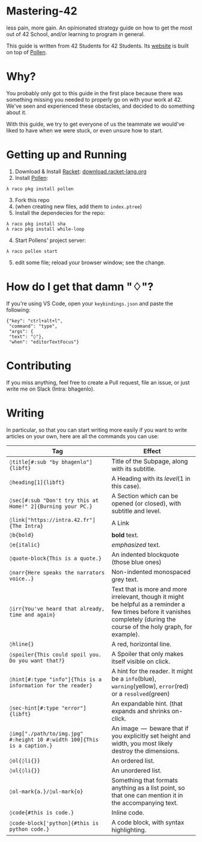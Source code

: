 # Mastering-42
less pain, more gain. An opinionated strategy guide on how to get the most out of 42 School, and/or learning to program in general.

This guide is written from 42 Students for 42 Students. 
Its [website](https://haglobah.github.io/Mastering-42) is built on top of [Pollen](https://pollenpub.com). 

# Why?
You probably only got to this guide in the first place because there was something missing you needed to properly go on with your work at 42. 
We've seen and experienced these obstacles, and decided to do something about it. 

With this guide, we try to get everyone of us the teammate we would've liked to have when we were stuck, or even unsure how to start. 

# Getting up and Running

1. Download & Install [Racket](https://racket-lang.org): [download.racket-lang.org](https://download.racket-lang.org)
2. Install [Pollen](https://pollenpub.com):
```
λ raco pkg install pollen
```
3. Fork this repo
4. (when creating new files, add them to ```index.ptree```)
4. Install the dependecies for the repo:
```
λ raco pkg install sha
λ raco pkg install while-loop
```
4. Start Pollens' project server:
```
λ raco pollen start
```
5. edit some file; reload your browser window; see the change.

# How do I get that damn "♢"?
If you're using VS Code, open your ```keybindings.json``` and paste the following:
```
{"key": "ctrl+alt+l",
 "command": "type",
 "args": {
 "text": "◊"},
 "when": "editorTextFocus"}
 ```

# Contributing

If you miss anything, feel free to create a Pull request, file an issue, or just write me on Slack (Intra: bhagenlo). 

# Writing

In particular, so that you can start writing more easily if you want to write articles on your own, here are all the commands you can use:

| Tag | Effect |
|------------------------------|-----------------------------------------------------------------|
| ```◊title[#:sub "by bhagenlo"]{libft}``` | Title of the Subpage, along with its subtitle. |
| ```◊heading[1]{libft}``` | A Heading with its _level_(1 in this case). |
| ```◊sec[#:sub "Don't try this at Home!" 2]{Burning your PC.}``` | A Section which can be opened (or closed), with subtitle and level. |
| ```◊link["https://intra.42.fr"]{The Intra}``` | A Link |
| ```◊b{bold}``` | **bold** text. |
| ```◊e{italic}``` | _emphasized_ text. |
| ```◊quote-block{This is a quote.}``` | An indented blockquote (those blue ones) |
| ```◊narr{Here speaks the narrators voice..}``` | Non-indented monospaced grey text. |
| ```◊irr{You've heard that already, time and again}``` | Text that is more and more irrelevant, though it might be helpful as a reminder a few times before it vanishes completely (during the course of the holy graph, for example). |
| ```◊hline{}``` | A red, horizontal line. |
| ```◊spoiler{This could spoil you. Do you want that?}``` | A Spoiler that only makes itself visible on click. |
| ```◊hint[#:type "info"]{This is a information for the reader}``` | A hint for the reader. It might be a ```info```(blue), ```warning```(yellow), ```error```(red) or a ```resolved```(green) |
| ```◊sec-hint[#:type "error"]{libft}``` | An expandable hint. (that expands and shrinks on-click.|
| ```◊img["./path/to/img.jpg" #:height 10 #:width 100]{This is a caption.}``` | An image  —  beware that if you explicitly set height and width, you most likely destroy the dimensions.|
| ```◊ol{◊li{}}``` | An ordered list. |
| ```◊ul{◊li{}}``` | An unordered list. |
| ```◊ol-mark{a.}/◊ul-mark{o}``` | Something that formats anything as a list point, so that one can mention it in the accompanying text.|
| ```◊code{#this is code.}``` | Inline code. |
| ```◊code-block['python]{#this is python code.}``` | A code block, with syntax highlighting.|

